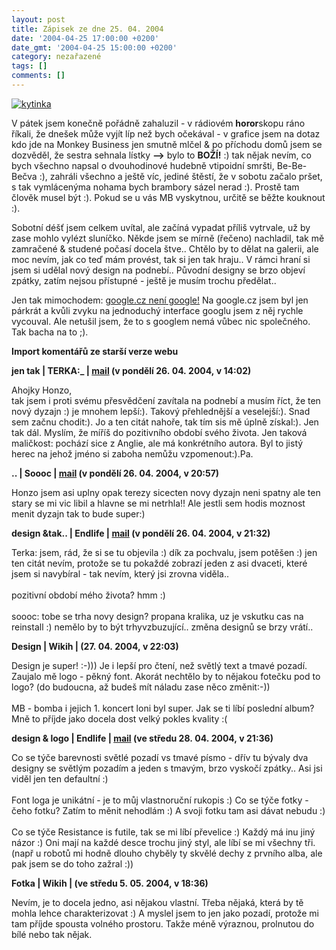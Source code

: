 ```yaml
---
layout: post
title: Zápisek ze dne 25. 04. 2004
date: '2004-04-25 17:00:00 +0200'
date_gmt: '2004-04-25 15:00:00 +0200'
category: nezařazené
tags: []
comments: []
---
```

<div >  <a href="%base_url%/assets/old-images/kytinka2.jpg"><img alt="kytinka" src="%base_url%/assets/old-images/kytinka2.jpg"></a>  </div>
<p>V pátek jsem konečně pořádně zahaluzil - v rádiovém <strong>horor</strong>skopu ráno říkali, že dnešek  může vyjít líp než bych očekával - v grafice jsem na dotaz kdo jde na Monkey Business jen smutně mlčel &amp;  po příchodu domů jsem se dozvěděl, že sestra sehnala lístky <strong>--></strong> bylo to <strong>BOŽÍ!</strong> :) tak nějak nevím, co bych všechno  napsal o dvouhodinové hudebně vtipoidní smršti, Be-Be-Bečva :), zahráli všechno a ještě víc, jediné štěstí,  že v sobotu začalo pršet, s tak vymlácenýma nohama bych brambory sázel nerad :). Prostě tam člověk musel být :).  Pokud se u vás MB vyskytnou, určitě se běžte kouknout :).</p>
<p>Sobotní déšť jsem celkem uvítal, ale začíná vypadat příliš vytrvale, už by zase mohlo vylézt sluníčko.  Někde jsem se mírně (řečeno) nachladil, tak mě zamračené &amp; studené počasí docela štve.. Chtělo by to dělat  na galerii, ale moc nevím, jak co teď mám provést, tak si jen tak hraju.. V rámci hraní si jsem si udělal  nový design na podnebí.. Původní designy se brzo objeví zpátky, zatím nejsou přístupné - ještě je musím trochu  předělat..</p>
<p>Jen tak mimochodem: <a href="http://dusan.pc-slany.cz/google.cz/">google.cz není google!</a> Na google.cz jsem  byl jen párkrát a kvůli zvyku na jednoduchý interface googlu jsem z něj rychle vycouval. Ale netušil jsem,  že to s googlem nemá vůbec nic společného. Tak bacha na to ;).</p>
<div class="import-komentaru">
<p><strong>Import komentářů ze starší verze webu</strong></p>
<div class="comment">
<p style="font-weight:bold"><span class="compredmet">jen tak</span> | <span class="comname">TERKA:_</span> |  <a href="mailto:TerezaDardova@seznam.cz">mail</a> (v&nbsp;pondělí&nbsp;26.&nbsp;04.&nbsp;2004,&nbsp;v&nbsp;14:02)</p>
<p>Ahojky Honzo, <br> tak jsem i proti svému přesvědčení zavítala na podnebí a musím říct, že ten nový dyzajn :) je mnohem lepší:). Takový přehlednější a veselejší:). Snad sem začnu chodit:). Jo a ten citát nahoře, tak tím sis mě úplně získal:). Jen tak dál. Myslím, že míříš do pozitivního období svého života. Jen taková maličkost: pochází sice z Anglie, ale má konkrétního autora. Byl to jistý herec na jehož jméno si zaboha nemůžu vzpomenout:).Pa. </p>
</div>
<div class="comment">
<p style="font-weight:bold"><span class="compredmet">..</span> | <span class="comname">Soooc</span> |  <a href="mailto:xsoc@post.cz">mail</a> (v&nbsp;pondělí&nbsp;26.&nbsp;04.&nbsp;2004,&nbsp;v&nbsp;20:57)</p>
<p>Honzo jsem asi uplny opak terezy sicecten novy dyzajn neni spatny ale ten stary se mi vic libil a hlavne se mi netrhla!! Ale jestli sem hodis moznost menit dyzajn tak to bude super:) </p>
</div>
<div class="comment">
<p style="font-weight:bold"><span class="compredmet">design &amp;tak..</span> | <span class="comname">Endlife</span> |  <a href="mailto:jan.martinek@post.cz">mail</a> (v&nbsp;pondělí&nbsp;26.&nbsp;04.&nbsp;2004,&nbsp;v&nbsp;21:32)</p>
<p>Terka: jsem, rád, že si se tu objevila :) dík za pochvalu, jsem potěšen :) jen ten citát nevím, protože se tu pokaždé zobrazí jeden z asi dvaceti, které jsem si navybíral - tak nevím, který jsi zrovna viděla.. <br>  <br> pozitivní období mého života? hmm :) <br>  <br> soooc: tobe se trha novy design? propana kralika, uz je vskutku cas na reinstall :) nemělo by to být trhyvzbuzující.. změna designů se brzy vrátí.. </p>
</div>
<div class="comment">
<p style="font-weight:bold"><span class="compredmet">Design</span> | <span class="comname">Wikih</span> | (27.&nbsp;04.&nbsp;2004,&nbsp;v&nbsp;22:03)</p>
<p>Design je super! :-))) Je i lepší pro čtení, než světlý text a tmavé pozadí. Zaujalo mě logo - pěkný font. Akorát nechtělo by to nějakou fotečku pod to logo? (do budoucna, až budeš mít náladu zase něco změnit:-)) <br>  <br> MB - bomba i jejich 1. koncert loni byl super. Jak se ti líbí poslední album? Mně to příjde jako docela dost velký pokles kvality :( </p>
</div>
<div class="comment">
<p style="font-weight:bold"><span class="compredmet">design &amp; logo</span> | <span class="comname">Endlife</span> |  <a href="mailto:jan.martinek@post.cz">mail</a> (ve&nbsp;středu&nbsp;28.&nbsp;04.&nbsp;2004,&nbsp;v&nbsp;21:36)</p>
<p>Co se týče barevnosti světlé pozadí vs tmavé písmo - dřív tu bývaly dva designy se světlým pozadím a jeden s tmavým, brzo vyskočí zpátky.. Asi jsi viděl jen ten defaultní :) <br>  <br> Font loga je unikátní - je to můj vlastnoruční rukopis :) Co se týče fotky - čeho fotku? Zatím to měnit nehodlám :) A svoji fotku tam asi dávat nebudu :) <br>  <br> Co se týče Resistance is futile, tak se mi líbí převelice :) Každý má inu jiný názor :) Oni mají na každé desce trochu jiný styl, ale líbí se mi všechny tři. (např u robotů mi hodně dlouho chyběly ty skvělé dechy z prvního alba, ale pak jsem se do toho zažral :)) </p>
</div>
<div class="comment">
<p style="font-weight:bold"><span class="compredmet">Fotka</span> | <span class="comname">Wikih</span> | (ve&nbsp;středu&nbsp;5.&nbsp;05.&nbsp;2004,&nbsp;v&nbsp;18:36)</p>
<p>Nevím, je to docela jedno, asi nějakou vlastní. Třeba nějaká, která by tě mohla lehce charakterizovat :) A myslel jsem to jen jako pozadí, protože mi tam příjde spousta volného prostoru. Takže méně výraznou, prolnutou do bílé nebo tak nějak. </p>
</div>
</div>

